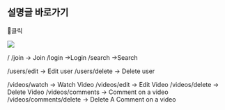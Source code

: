 ## 설명글 바로가기 

🔻클릭

[![](https://velog.velcdn.com/images/jjinichoi/post/ff3bf3d7-a91a-4862-b804-b0d616a95ad4/image.jpg)](https://velog.io/@jjinichoi/series/%EC%9C%A0%ED%8A%9C%EB%B8%8C-%ED%81%B4%EB%A1%A0%EC%BD%94%EB%94%A9)

/
/join -> Join
/login ->Login
/search ->Search

/users/edit -> Edit user
/users/delete -> Delete user

/videos/watch -> Watch Video
/videos/edit -> Edit Video
/videos/delete -> Delete Video
/videos/comments -> Comment on a video
/videos/comments/delete -> Delete A Comment on a video
